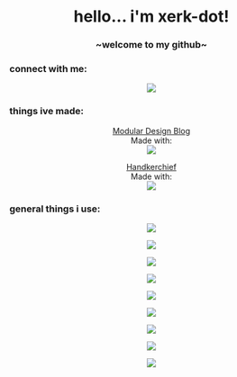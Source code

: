 <h1 align="center">hello... i'm xerk-dot!</h1>
<h3 align="center">~welcome to my github~</h3>


<h3 align="left">connect with me:</h3>
    <p align="center">
        <a href="https://twitter.com/xerkdot" target="blank"><img align="center" src="https://skillicons.dev/icons?i=twitter"  /></a>
</p>
<h3 align="left">things ive made:</h3>


<p align="center">
    <a href="https://github.com/xerk-dot/modular-blog" target="blank">Modular Design Blog</a>
    <br/>
    Made with:
    <br/>
    <a href="https://skillicons.dev">
        <img src="https://skillicons.dev/icons?i=vercel,nextjs,figma,nodejs,react" />
    </a>
</p>

<p align="center">
    <a href="https://github.com/xerk-dot/handkerchief" target="blank">Handkerchief</a>
    <br/>
    Made with:
    <br/>
    <a href="https://skillicons.dev">
        <img src="https://skillicons.dev/icons?i=react,ts,aws,docker,postgresql,java,spring,nodejs,npm" />
    </a>
</p>


<h3 align="left">general things i use:</h3>

<p align="center">
  <a href="https://skillicons.dev">
    <img src="https://skillicons.dev/icons?i=css,html,js,ts,nodejs,npm,pnpm,yarn" />
   </a> 
</p>
<p align="center">
  <a href="https://skillicons.dev">
<img src="https://skillicons.dev/icons?i=react,angular,nextjs,threejs,codepen,webpack,figma,graphql,opencv,tailwind" />
        </a> 
</p>

<p align="center">
  <a href="https://skillicons.dev">
    <img src="https://skillicons.dev/icons?i=vscode,git,regex,github,githubactions,cloudflare,vercel" />
    </a> 
</p>



<p align="center">
  <a href="https://skillicons.dev">
    <img src="https://skillicons.dev/icons?i=aws,azure,gcp,docker,supabase,kubernetes,firebase,mongodb,postgresql" />
    </a> 
</p>

<p align="center">
  <a href="https://skillicons.dev">
    <img src="https://skillicons.dev/icons?i=py,go,tensorflow" />
    </a> 
</p>

<p align="center">
  <a href="https://skillicons.dev">
    <img src="https://skillicons.dev/icons?i=spring,java" />
    </a> 
</p>
<p align="center">
  <a href="https://skillicons.dev">
    <img src="https://skillicons.dev/icons?i=discordjs,latex,stackoverflow" />
    </a> 
</p>

<p align="center">
  <a href="https://skillicons.dev">
    <img src="https://skillicons.dev/icons?i=blender,ableton,ae,ai,photoshop,unreal" />
    </a> 
</p>

<p align="center">
  <a href="https://skillicons.dev">
    <img src="https://skillicons.dev/icons?i=apple,windows,linux,ubuntu" />
    </a> 
</p>
